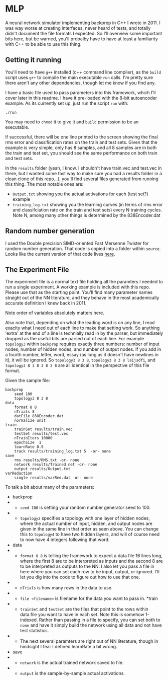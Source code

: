 # MLP
A neural network simulator implementing backprop in C++ I wrote in 2011.  I was way worse at creating interfaces, never heard of tests, and totally didn't document the file formats I expected.  So I'll overview some important bits here, but be warned, you'll probalby have to have at least a familiarity with C++ to be able to use this thing.

## Getting it running

You'll need to have `g++` installed (c++ command line compiler), as the `build` script uses `g++` to compile the main executable `run` calls.  I'm pretty sure there aren't any other dependencies, though let me know if you find any.

I have a basic file used to pass parameters into this framework, which I'll cover later in this readme.  I have it pre-loaded with the 8-bit autoencoder example.  As its currently set up, just run the script `run` with:

`./run`

You may need to `chmod` it to give it and `build` permission to be an executable.

If successful, there will be one line printed to the screen showing the final rms error and classification rates on the train and test sets.  Given that the example is very simple, only has 8 samples, and all 8 samples are in both the train and test set, you should see the same performance on both train and test sets.

In the `results` folder (yeah, I know.  I shouldn't have train.vec and test.vec in there, but I wanted some fast way to make sure you had a results folder in a clean clone of this repo...), you'll find several files generated from running this thing.  The most notable ones are:
 * `Output.txt` showing you the actual activations for each (test set?) example
 * `training_log.txt` showing you the learning curves (in terms of rms error and classifciation rate on the train and test sets) every N training cycles.  Note N, among many other things is determined by the 838Encoder.dat


## Random number generation

I used the Double precision SIMD-oriented Fast Mersenne Twister for random number generation.  That code is copied into a folder within `source`.  Looks like the current version of that code lives [here](https://github.com/MersenneTwister-Lab/dSFMT).


## The Experiment File

The experiment file is a normal text file holding all the paramters I needed to run a single experiment.  A working example is included with this repo.  Please use that as the starting point.  You'll find many parameter names straight out of the NN literature, and they behave in the most academically accurate definition I knew back in 2011.  

Note order of variables absolutely matters here.

Also note that, depending on what the leading word is on any line, I read exaclty what I need out of each line to make that setting work.  So anything 'extra' at the end of a line is technially read in by the parser, but immediately dropped as the useful bits are parsed out of each line.  For example `topology3` within `backprop` requires exactly three numbers: number of input nodes, number of hidden nodes, and number of output nodes.  If you add in a fourth number, letter, word, essay (as long as it doesn't have newlines in it), it will be ignored.  So `topology3 8 3 8`, `topology3 8 3 8 laijsdfi`, and `topology3 8 3 8 3 8 3 8` are all identical in the perspective of this file format.

Given the sample file: 

```
backprop
	seed 100
	topology3 8 3 8
data
	format 8 8
	nTrials 8
	datFile 838Encoder.dat
	normalize unit
train 
	trainSet results/train.vec
	testSet results/test.vec
	nTrainIters 10000
	epochSize  1
	learnRate 0.9
	track results/training_log.txt 5  -or- none
save
	rms results/RMS.txt -or- none
	network results/Trained.net -or- none
	output results/Output.txt
varReduction
	single results/varRed.dat -or- none
```

To talk a bit about many of the parameters:
* backprop
* * `seed 100` is setting your random number generator seed to 100.
* * `topology3` specifies a topology with one layer of hidden nodes, where the actual number of input, hidden, and output nodes are given in the same line in that order as seen above.  You can change this to `topology4` to have two hidden layers, and will of course need to now have 4 integers following that word.
* data
* * `format 8 8` is telling the framework to expect a data file 16 lines long, where the first 8 are to be interpreted as inputs and the second 8 are to be interpreted as outputs to the NN.  I also let you pass a file in here where you can set each row to be input, output, or ignored.  I'll let you dig into the code to figure out how to use that one.
* * `nTrials` is how many rows in the data to use.
* * `file <filename>` is filename for the data you want to pass in.
*train
* * `trainSet` and `testSet` are the files that point to the rows within data.file you want to have in each set.  Note this is somehow 1-indexed.  Rather than passing in a file to specify, you can set both to `none` and have it simply build the network using all data and not have test statistics.
* * The next several paramters are right out of NN literature, though in hindsight I fear I defined learnRate a bit wrong.
* save
* * `network` is the actual trained network saved to file.
* * `output` is the sample-by-sample actual activations.


